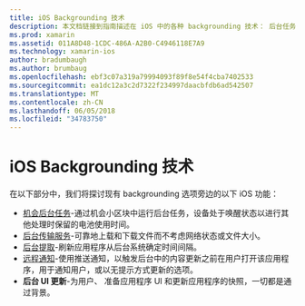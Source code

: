 ```yaml
---
title: iOS Backgrounding 技术
description: 本文档链接到指南描述在 iOS 中的各种 backgrounding 技术： 后台任务、 后台传输服务、 背景提取和远程通知。
ms.prod: xamarin
ms.assetid: 011A8D48-1CDC-486A-A2B0-C4946118E7A9
ms.technology: xamarin-ios
author: bradumbaugh
ms.author: brumbaug
ms.openlocfilehash: ebf3c07a319a79994093f89f8e54f4cba7402533
ms.sourcegitcommit: ea1dc12a3c2d7322f234997daacbfdb6ad542507
ms.translationtype: MT
ms.contentlocale: zh-CN
ms.lasthandoff: 06/05/2018
ms.locfileid: "34783750"
---
```

# <a name="ios-backgrounding-techniques"></a>iOS Backgrounding 技术

在以下部分中，我们将探讨现有 backgrounding 选项旁边的以下 iOS 功能：

-  [机会后台任务](~/ios/app-fundamentals/backgrounding/ios-backgrounding-techniques/ios-backgrounding-with-tasks.md#background_tasks_in_iOS_7)-通过机会小区块中运行后台任务，设备处于唤醒状态以进行其他处理时保留的电池使用时间。
-  [后台传输服务](~/ios/app-fundamentals/backgrounding/ios-backgrounding-techniques/ios-backgrounding-with-tasks.md#background-transfers)-可靠地上载和下载文件而不考虑网络状态或文件大小。
-  [后台提取](~/ios/app-fundamentals/backgrounding/ios-backgrounding-techniques/updating-an-application-in-the-background.md#background_fetch)-刷新应用程序从后台系统确定时间间隔。
-  [远程通知](~/ios/app-fundamentals/backgrounding/ios-backgrounding-techniques/updating-an-application-in-the-background.md#remote_notifications)-使用推送通知，以触发后台中的内容更新之前在用户打开该应用程序，用于通知用户，或以无提示方式更新的选项。
-  **后台 UI 更新**-为用户、 准备应用程序 UI 和更新应用程序的快照，一切都是通过背景。
